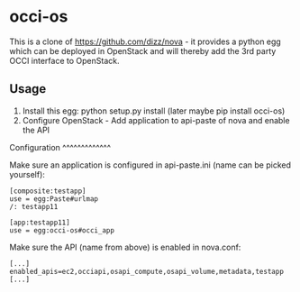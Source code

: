 occi-os
=======

This is a clone of https://github.com/dizz/nova - it provides a python egg which can be deployed in OpenStack and will thereby add the 3rd party OCCI interface to OpenStack.

Usage
-----

1. Install this egg: python setup.py install (later maybe pip install occi-os)
2. Configure OpenStack - Add application to api-paste of nova and enable the API

Configuration
^^^^^^^^^^^^^

Make sure an application is configured in api-paste.ini (name can be picked yourself):

	[composite:testapp]
	use = egg:Paste#urlmap
	/: testapp11

	[app:testapp11]
	use = egg:occi-os#occi_app

Make sure the API (name from above) is enabled in nova.conf:

	[...]
	enabled_apis=ec2,occiapi,osapi_compute,osapi_volume,metadata,testapp
	[...]